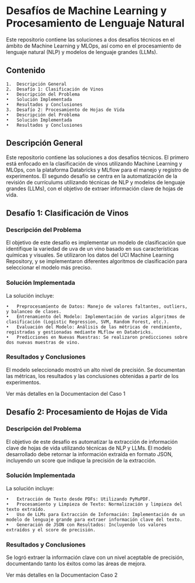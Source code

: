# Desafíos de Machine Learning y Procesamiento de Lenguaje Natural

Este repositorio contiene las soluciones a dos desafíos técnicos en el ámbito de Machine Learning y MLOps, así como en el procesamiento de lenguaje natural (NLP) y modelos de lenguaje grandes (LLMs).

## Contenido

	1.	Descripción General
	2.	Desafío 1: Clasificación de Vinos
	•	Descripción del Problema
	•	Solución Implementada
	•	Resultados y Conclusiones
	3.	Desafío 2: Procesamiento de Hojas de Vida
	•	Descripción del Problema
	•	Solución Implementada
	•	Resultados y Conclusiones

## Descripción General

Este repositorio contiene las soluciones a dos desafíos técnicos. El primero está enfocado en la clasificación de vinos utilizando Machine Learning y MLOps, con la plataforma Databricks y MLflow para el manejo y registro de experimentos. El segundo desafío se centra en la automatización de la revisión de currículums utilizando técnicas de NLP y modelos de lenguaje grandes (LLMs), con el objetivo de extraer información clave de hojas de vida.

## Desafío 1: Clasificación de Vinos

### Descripción del Problema

El objetivo de este desafío es implementar un modelo de clasificación que identifique la variedad de uva de un vino basado en sus características químicas y visuales. Se utilizaron los datos del UCI Machine Learning Repository, y se implementaron diferentes algoritmos de clasificación para seleccionar el modelo más preciso.

### Solución Implementada

La solución incluye:

	•	Preprocesamiento de Datos: Manejo de valores faltantes, outliers, y balanceo de clases.
	•	Entrenamiento del Modelo: Implementación de varios algoritmos de clasificación (Logistic Regression, SVM, Random Forest, etc.).
	•	Evaluación del Modelo: Análisis de las métricas de rendimiento, registradas y gestionadas mediante MLflow en Databricks.
	•	Predicciones en Nuevas Muestras: Se realizaron predicciones sobre dos nuevas muestras de vino.

### Resultados y Conclusiones

El modelo seleccionado mostró un alto nivel de precisión. Se documentan las métricas, los resultados y las conclusiones obtenidas a partir de los experimentos.

Ver más detalles en la Documentacion del Caso 1

## Desafío 2: Procesamiento de Hojas de Vida

### Descripción del Problema

El objetivo de este desafío es automatizar la extracción de información clave de hojas de vida utilizando técnicas de NLP y LLMs. El modelo desarrollado debe retornar la información extraída en formato JSON, incluyendo un score que indique la precisión de la extracción.

### Solución Implementada

La solución incluye:

	•	Extracción de Texto desde PDFs: Utilizando PyMuPDF.
	•	Procesamiento y Limpieza de Texto: Normalización y limpieza del texto extraído.
	•	Uso de LLMs para Extracción de Información: Implementación de un modelo de lenguaje grande para extraer información clave del texto.
	•	Generación de JSON con Resultados: Incluyendo los valores extraídos y el score de precisión.

### Resultados y Conclusiones

Se logró extraer la información clave con un nivel aceptable de precisión, documentando tanto los éxitos como las áreas de mejora.

Ver más detalles en la Documentacion Caso 2
